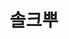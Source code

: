 ---
title: "솔크뿌"
layout: category
permalink: /algorithm/솔크뿌/
author_profile: true
sidebar_main: true
taxonomy: 솔크뿌
---